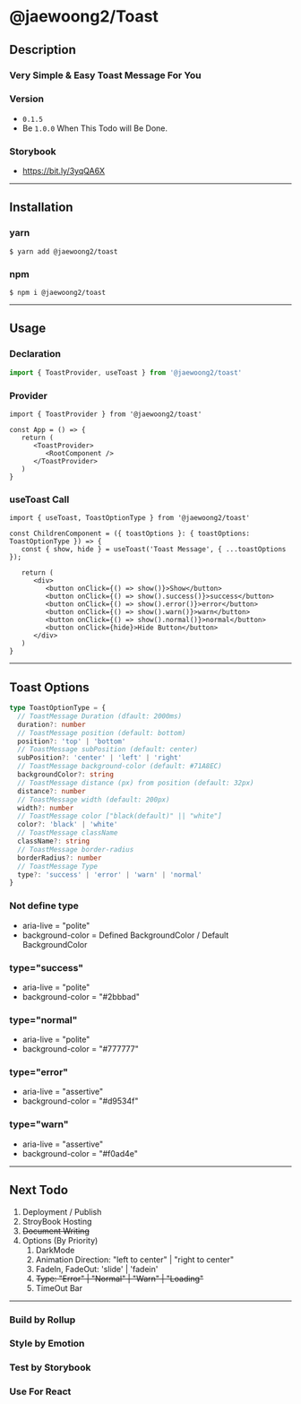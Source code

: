 # @jaewoong2/Toast

## Description

### Very Simple & Easy Toast Message For You

### Version
- `0.1.5`
- Be `1.0.0` When This Todo will Be Done.
  
### Storybook
- https://bit.ly/3yqQA6X
---

## Installation

### yarn
```
$ yarn add @jaewoong2/toast
```
### npm

```
$ npm i @jaewoong2/toast
```

---
## Usage

### Declaration

```ts
import { ToastProvider, useToast } from '@jaewoong2/toast'
```

### Provider

```tsx
import { ToastProvider } from '@jaewoong2/toast'

const App = () => {
   return (
      <ToastProvider>
         <RootComponent />
      </ToastProvider>
   )
}
```

### useToast Call
```tsx
import { useToast, ToastOptionType } from '@jaewoong2/toast'

const ChildrenComponent = ({ toastOptions }: { toastOptions: ToastOptionType }) => {
   const { show, hide } = useToast('Toast Message', { ...toastOptions });
   
   return (
      <div>
         <button onClick={() => show()}>Show</button>
         <button onClick={() => show().success()}>success</button>
         <button onClick={() => show().error()}>error</button>
         <button onClick={() => show().warn()}>warn</button>
         <button onClick={() => show().normal()}>normal</button>
         <button onClick={hide}>Hide Button</button>
      </div>
   )
}

```

---
## Toast Options
```ts
type ToastOptionType = {
  // ToastMessage Duration (dfault: 2000ms)
  duration?: number
  // ToastMessage position (default: bottom)
  position?: 'top' | 'bottom'
  // ToastMessage subPosition (default: center)
  subPosition?: 'center' | 'left' | 'right'
  // ToastMessage background-color (default: #71A8EC)
  backgroundColor?: string
  // ToastMessage distance (px) from position (default: 32px)
  distance?: number
  // ToastMessage width (default: 200px)
  width?: number
  // ToastMessage color ["black(default)" || "white"]
  color?: 'black' | 'white'
  // ToastMessage className
  className?: string
  // ToastMessage border-radius
  borderRadius?: number
  // ToastMessage Type 
  type?: 'success' | 'error' | 'warn' | 'normal'
}
```

### Not define type
- aria-live = "polite"
- background-color = Defined BackgroundColor / Default BackgroundColor

### type="success"
- aria-live = "polite"
- background-color = "#2bbbad"

### type="normal"
- aria-live = "polite"
- background-color = "#777777"

### type="error"
- aria-live = "assertive"
- background-color = "#d9534f"

### type="warn"
- aria-live = "assertive"
- background-color = "#f0ad4e"


---
## Next Todo
1. Deployment / Publish
2. StroyBook Hosting
3. ~~Document Writing~~
4. Options (By Priority)
   1. DarkMode 
   2. Animation Direction: "left to center" | "right to center"
   3. FadeIn, FadeOut: 'slide' | 'fadein'
   4. ~~Type: "Error" | "Normal" | "Warn" | "Loading"~~
   5. TimeOut Bar
---

### Build by Rollup
### Style by Emotion
### Test by Storybook
### Use For React
